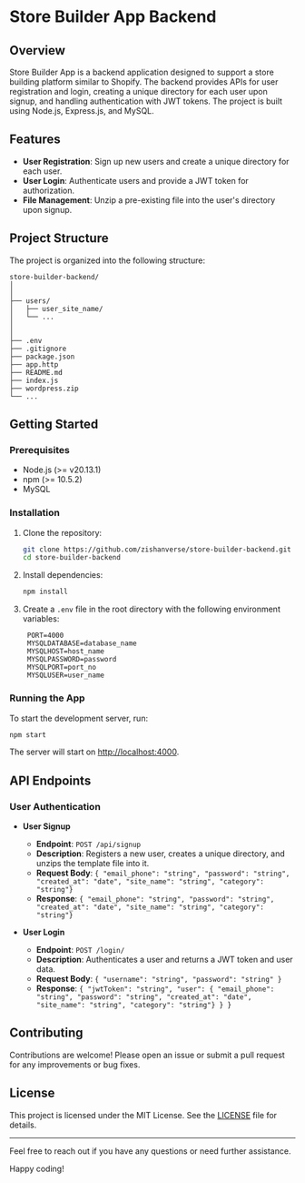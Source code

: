 # Store Builder App Backend

## Overview

Store Builder App is a backend application designed to support a store building platform similar to Shopify. The backend provides APIs for user registration and login, creating a unique directory for each user upon signup, and handling authentication with JWT tokens. The project is built using Node.js, Express.js, and MySQL.

## Features

- **User Registration**: Sign up new users and create a unique directory for each user.
- **User Login**: Authenticate users and provide a JWT token for authorization.
- **File Management**: Unzip a pre-existing file into the user's directory upon signup.

## Project Structure

The project is organized into the following structure:

```
store-builder-backend/
│
│
├── users/
│   ├── user_site_name/
│   └── ...
│
│
├── .env
├── .gitignore
├── package.json
├── app.http
├── README.md
├── index.js
├── wordpress.zip
└── ...
```

## Getting Started

### Prerequisites

- Node.js (>= v20.13.1)
- npm (>= 10.5.2)
- MySQL

### Installation

1. Clone the repository:
   ```bash
   git clone https://github.com/zishanverse/store-builder-backend.git
   cd store-builder-backend
   ```

2. Install dependencies:
   ```bash
   npm install
   ```

3. Create a `.env` file in the root directory with the following environment variables:
   ```
    PORT=4000
    MYSQLDATABASE=database_name
    MYSQLHOST=host_name
    MYSQLPASSWORD=password
    MYSQLPORT=port_no
    MYSQLUSER=user_name
   ```

### Running the App

To start the development server, run:
```bash
npm start
```

The server will start on [http://localhost:4000](http://localhost:4000).

## API Endpoints

### User Authentication

- **User Signup**
  - **Endpoint**: `POST /api/signup`
  - **Description**: Registers a new user, creates a unique directory, and unzips the template file into it.
  - **Request Body**: `{ "email_phone": "string", "password": "string", "created_at": "date", "site_name": "string", "category": "string"}`
  - **Response**: `{ "email_phone": "string", "password": "string", "created_at": "date", "site_name": "string", "category": "string"}`

- **User Login**
  - **Endpoint**: `POST /login/`
  - **Description**: Authenticates a user and returns a JWT token and user data.
  - **Request Body**: `{ "username": "string", "password": "string" }`
  - **Response**: `{ "jwtToken": "string", "user": { "email_phone": "string", "password": "string", "created_at": "date", "site_name": "string", "category": "string"} } }`

## Contributing

Contributions are welcome! Please open an issue or submit a pull request for any improvements or bug fixes.

## License

This project is licensed under the MIT License. See the [LICENSE](LICENSE) file for details.

---

Feel free to reach out if you have any questions or need further assistance.

Happy coding!
